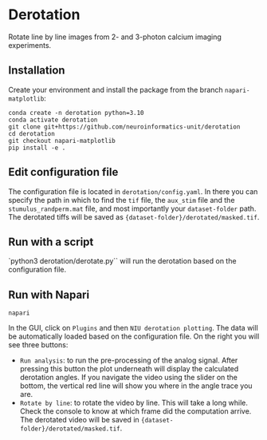 # Derotation
Rotate line by line images from 2- and 3-photon calcium imaging experiments.

## Installation
Create your environment and install the package from the branch `napari-matplotlib`:
```shell
conda create -n derotation python=3.10
conda activate derotation
git clone git+https://github.com/neuroinformatics-unit/derotation
cd derotation
git checkout napari-matplotlib
pip install -e .
```
## Edit configuration file
The configuration file is located in `derotation/config.yaml`.
In there you can specify the path in which to find the `tif` file, the `aux_stim` file and the `stumulus_randperm.mat` file, and most importantly your `dataset-folder` path.
The derotated tiffs will be saved as `{dataset-folder}/derotated/masked.tif`.

## Run with a script
`python3 derotation/derotate.py`` will run the derotation based on the configuration file.

## Run with Napari
```shell
napari
```
In the GUI, click on `Plugins` and then `NIU derotation plotting`.
The data will be automatically loaded based on the configuration file.
On the right you will see three buttons:
- `Run analysis`: to run the pre-processing of the analog signal. After pressing this button the plot underneath will display the calculated derotation angles. If you navigate the video using the slider on the bottom, the vertical red line will show you where in the angle trace you are.
- `Rotate by line`: to rotate the video by line. This will take a long while. Check the console to know at which frame did the computation arrive. The derotated video will be saved in `{dataset-folder}/derotated/masked.tif`.
